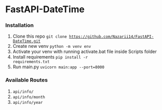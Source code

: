 # FastAPI-DateTime

### Installation
1. Clone this repo <code>git clone https://github.com/Nazarii14/FastAPI-DateTime.git</code>
2. Create new venv <code>python -m venv env</code>
3. Activate your venv with running activate.bat file inside Scripts folder
4. Install requirements <code>pip install -r requirements.txt</code>
5. Run main.py <code>uvicorn main:app --port=8000</code>

### Available Routes
1. <code>api/info/</code>
2. <code>api/info/month</code>
3. <code>api/info/year</code>
